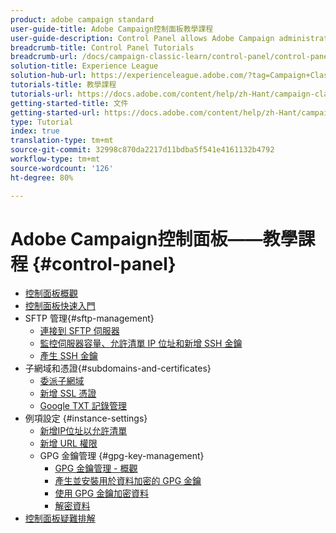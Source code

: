 ```yaml
---
product: adobe campaign standard
user-guide-title: Adobe Campaign控制面板教學課程
user-guide-description: Control Panel allows Adobe Campaign administrators to monitor key assets and perform administrative tasks, such as managing the SFTP storage by instance or allow list IP addresses.
breadcrumb-title: Control Panel Tutorials
breadcrumb-url: /docs/campaign-classic-learn/control-panel/control-panel-overview.html
solution-title: Experience League
solution-hub-url: https://experienceleague.adobe.com/?tag=Campaign+Classic#recommended/solutions/campaign
tutorials-title: 教學課程
tutorials-url: https://docs.adobe.com/content/help/zh-Hant/campaign-classic-learn/tutorials/overview.html
getting-started-title: 文件
getting-started-url: https://docs.adobe.com/content/help/zh-Hant/campaign-classic/using/getting-started/starting-with-adobe-campaign/about-adobe-campaign-classic.html
type: Tutorial
index: true
translation-type: tm+mt
source-git-commit: 32998c870da2217d11bdba5f541e4161132b4792
workflow-type: tm+mt
source-wordcount: '126'
ht-degree: 80%

---
```



# Adobe Campaign控制面板——教學課程 {#control-panel}

+ [控制面板概觀](/help/control-panel-tutorials/control-panel-overview.md)
+ [控制面板快速入門](/help/control-panel-tutorials/getting-started-with-the-control-panel.md)
+ SFTP 管理{#sftp-management}
   + [連接到 SFTP 伺服器](/help/control-panel-tutorials/sftp-management/connect-to-sftp-server.md)
   + [監控伺服器容量、允許清單 IP 位址和新增 SSH 金鑰](/help/control-panel-tutorials/sftp-management/monitoring-server-capacity-allow-listing-adding-ssh-key.md)
   + [產生 SSH 金鑰](/help/control-panel-tutorials/sftp-management/generate-ssh-key.md)
+ 子網域和憑證{#subdomains-and-certificates}
   + [委派子網域](/help/control-panel-tutorials/subdomains-and-certificates/subdomain-delegation.md)
   + [新增 SSL 憑證](/help/control-panel-tutorials/subdomains-and-certificates/adding-ssl-certificates.md)
   + [Google TXT 記錄管理](/help/control-panel-tutorials/subdomains-and-certificates/google-txt-record-management.md)
+ 例項設定 {#instance-settings}
   + [新增IP位址以允許清單](/help/control-panel-tutorials/instance-settings/ip-allow-listing.md)
   + [新增 URL 權限](/help/control-panel-tutorials/instance-settings/adding-url-permissions.md)
   + GPG 金鑰管理 {#gpg-key-management}
      + [GPG 金鑰管理 - 概觀](/help/control-panel-tutorials/instance-settings/gpg-key-management/gpg-key-management-overview.md)
      + [產生並安裝用於資料加密的 GPG 金鑰](/help/control-panel-tutorials/instance-settings/gpg-key-management/generating-and-installing-gpg-keys-for-data-encryption.md)
      + [使用 GPG 金鑰加密資料](/help/control-panel-tutorials/instance-settings/gpg-key-management/using-a-gpg-key-to-encrypt-data.md)
      + [解密資料](/help/control-panel-tutorials/instance-settings/gpg-key-management/decrypting-data.md)
+ [控制面板疑難排解](/help/control-panel-tutorials/trouble-shooting.md)
